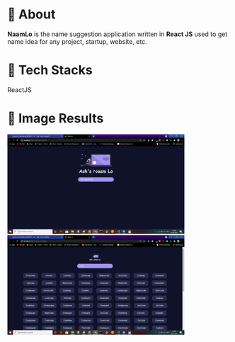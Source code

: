 # 🔰 About
**NaamLo** is the name suggestion application written in **React JS** used to get name idea for any project, startup, website, etc.

# 🔰 Tech Stacks
ReactJS

# 🔰 Image Results
<img src="Output images/OP1.png" width="400px">  <img src="Output images/OP2.png" width="400px">






